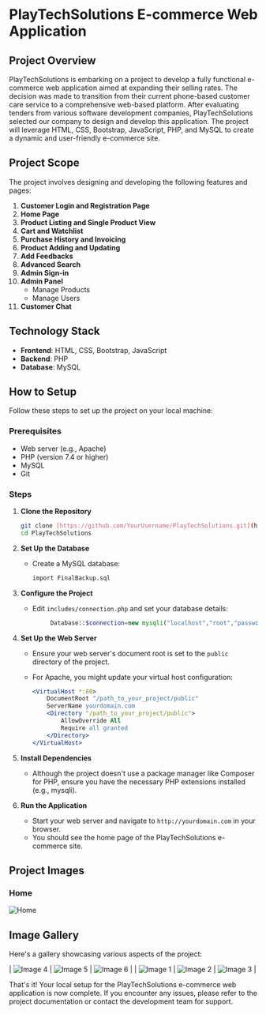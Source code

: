 # PlayTechSolutions E-commerce Web Application

## Project Overview

PlayTechSolutions is embarking on a project to develop a fully functional e-commerce web application aimed at expanding their selling rates. The decision was made to transition from their current phone-based customer care service to a comprehensive web-based platform. After evaluating tenders from various software development companies, PlayTechSolutions selected our company to design and develop this application. The project will leverage HTML, CSS, Bootstrap, JavaScript, PHP, and MySQL to create a dynamic and user-friendly e-commerce site.

## Project Scope

The project involves designing and developing the following features and pages:

1. **Customer Login and Registration Page**
2. **Home Page**
3. **Product Listing and Single Product View**
4. **Cart and Watchlist**
5. **Purchase History and Invoicing**
6. **Product Adding and Updating**
7. **Add Feedbacks**
8. **Advanced Search**
9. **Admin Sign-in**
10. **Admin Panel**
    - Manage Products
    - Manage Users
11. **Customer Chat**

## Technology Stack

- **Frontend**: HTML, CSS, Bootstrap, JavaScript
- **Backend**: PHP
- **Database**: MySQL

## How to Setup

Follow these steps to set up the project on your local machine:

### Prerequisites

- Web server (e.g., Apache)
- PHP (version 7.4 or higher)
- MySQL
- Git

### Steps

1. **Clone the Repository**

    ```bash
    git clone [https://github.com/YourUsername/PlayTechSolutions.git](https://github.com/PasanSWijekoon/playtechsolutions.git)
    cd PlayTechSolutions
    ```

2. **Set Up the Database**

    - Create a MySQL database:
    
      ```sql
      import FinalBackup.sql 
      ```

3. **Configure the Project**

    - Edit `includes/connection.php` and set your database details:
    
      ```php
           Database::$connection=new mysqli("localhost","root","password","eShop","3306");
      ```

4. **Set Up the Web Server**

    - Ensure your web server's document root is set to the `public` directory of the project.
    - For Apache, you might update your virtual host configuration:
    
      ```apache
      <VirtualHost *:80>
          DocumentRoot "/path_to_your_project/public"
          ServerName yourdomain.com
          <Directory "/path_to_your_project/public">
              AllowOverride All
              Require all granted
          </Directory>
      </VirtualHost>
      ```

5. **Install Dependencies**

    - Although the project doesn't use a package manager like Composer for PHP, ensure you have the necessary PHP extensions installed (e.g., mysqli).

6. **Run the Application**

    - Start your web server and navigate to `http://yourdomain.com` in your browser.
    - You should see the home page of the PlayTechSolutions e-commerce site.
  
## Project Images

### Home
 ![Home](https://github.com/PasanSWijekoon/playtechsolutions/blob/cbb4e9ef9f51dc1f32751fbc9cdb877ee2bf4216/assets/img/1%20(6).png)

## Image Gallery

Here's a gallery showcasing various aspects of the project:




| ![Image 4](https://github.com/PasanSWijekoon/playtechsolutions/blob/feec3e2ff7462c6d7037136f5b3c1401c4e15206/assets/img/login.png) | ![Image 5](https://github.com/PasanSWijekoon/playtechsolutions/blob/feec3e2ff7462c6d7037136f5b3c1401c4e15206/assets/img/1%20(11).png) | ![Image 6](https://github.com/PasanSWijekoon/playtechsolutions/blob/feec3e2ff7462c6d7037136f5b3c1401c4e15206/assets/img/1%20(10).png) |
| ![Image 1](https://github.com/PasanSWijekoon/playtechsolutions/blob/feec3e2ff7462c6d7037136f5b3c1401c4e15206/assets/img/1%20(3).png) | ![Image 2]([images/image2.png](https://github.com/PasanSWijekoon/playtechsolutions/blob/feec3e2ff7462c6d7037136f5b3c1401c4e15206/assets/img/1%20(12).png)) | ![Image 3](https://github.com/PasanSWijekoon/playtechsolutions/blob/feec3e2ff7462c6d7037136f5b3c1401c4e15206/assets/img/1%20(2).png) |

That's it! Your local setup for the PlayTechSolutions e-commerce web application is now complete. If you encounter any issues, please refer to the project documentation or contact the development team for support.
